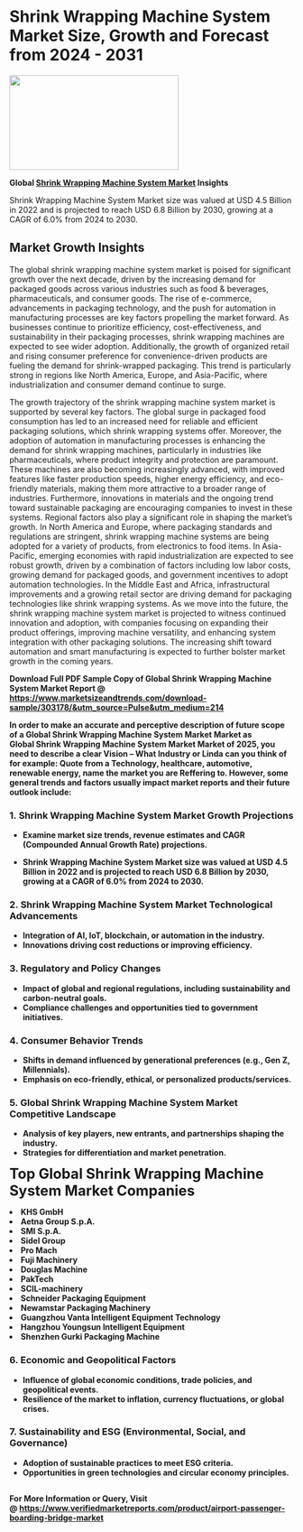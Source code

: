 <H1>Shrink Wrapping Machine System Market Size, Growth and Forecast from 2024 - 2031</H1><img class="aligncenter size-medium wp-image-584254" src="https://thirdeyenews.in/wp-content/uploads/2024/09/Global-Market-Research-300x168.jpeg" alt="" width="300" height="168" /><p><strong>Global&nbsp;<a href="https://www.marketsizeandtrends.com/download-sample/303178/&amp;utm_source=Pulse&amp;utm_medium=214">Shrink Wrapping Machine System Market</a> Insights</strong></p><p>Shrink Wrapping Machine System Market size was valued at USD 4.5 Billion in 2022 and is projected to reach USD 6.8 Billion by 2030, growing at a CAGR of 6.0% from 2024 to 2030.</p><p><h2>Market Growth Insights</h2> <p>The global shrink wrapping machine system market is poised for significant growth over the next decade, driven by the increasing demand for packaged goods across various industries such as food & beverages, pharmaceuticals, and consumer goods. The rise of e-commerce, advancements in packaging technology, and the push for automation in manufacturing processes are key factors propelling the market forward. As businesses continue to prioritize efficiency, cost-effectiveness, and sustainability in their packaging processes, shrink wrapping machines are expected to see wider adoption. Additionally, the growth of organized retail and rising consumer preference for convenience-driven products are fueling the demand for shrink-wrapped packaging. This trend is particularly strong in regions like North America, Europe, and Asia-Pacific, where industrialization and consumer demand continue to surge.</p> <p><strong></strong></p> <p>The growth trajectory of the shrink wrapping machine system market is supported by several key factors. The global surge in packaged food consumption has led to an increased need for reliable and efficient packaging solutions, which shrink wrapping systems offer. Moreover, the adoption of automation in manufacturing processes is enhancing the demand for shrink wrapping machines, particularly in industries like pharmaceuticals, where product integrity and protection are paramount. These machines are also becoming increasingly advanced, with improved features like faster production speeds, higher energy efficiency, and eco-friendly materials, making them more attractive to a broader range of industries. Furthermore, innovations in materials and the ongoing trend toward sustainable packaging are encouraging companies to invest in these systems. Regional factors also play a significant role in shaping the market’s growth. In North America and Europe, where packaging standards and regulations are stringent, shrink wrapping machine systems are being adopted for a variety of products, from electronics to food items. In Asia-Pacific, emerging economies with rapid industrialization are expected to see robust growth, driven by a combination of factors including low labor costs, growing demand for packaged goods, and government incentives to adopt automation technologies. In the Middle East and Africa, infrastructural improvements and a growing retail sector are driving demand for packaging technologies like shrink wrapping systems. As we move into the future, the shrink wrapping machine system market is projected to witness continued innovation and adoption, with companies focusing on expanding their product offerings, improving machine versatility, and enhancing system integration with other packaging solutions. The increasing shift toward automation and smart manufacturing is expected to further bolster market growth in the coming years.</p> <p><strong></p><p><span class=""><strong>Download Full PDF Sample Copy of Global Shrink Wrapping Machine System Market Report</strong> @ <a href="https://www.marketsizeandtrends.com/download-sample/303178/&amp;utm_source=Pulse&amp;utm_medium=214" target="_blank">https://www.marketsizeandtrends.com/download-sample/303178/&amp;utm_source=Pulse&amp;utm_medium=214</a></span></p><p>In order to make an accurate and perceptive description of future scope of a Global&nbsp;Shrink Wrapping Machine System Market Market as Global&nbsp;Shrink Wrapping Machine System Market Market of 2025, you need to describe a clear Vision &ndash; What Industry or Linda can you think of for example: Quote from a Technology, healthcare, automotive, renewable energy, name the market you are Reffering to. However, some general trends and factors usually impact market reports and their future outlook include:</p><h3>1.&nbsp;<strong>Shrink Wrapping Machine System Market Growth Projections</strong></h3><ul><li>Examine market size trends, revenue estimates and CAGR (Compounded Annual Growth Rate) projections.</li><li><p>Shrink Wrapping Machine System Market size was valued at USD 4.5 Billion in 2022 and is projected to reach USD 6.8 Billion by 2030, growing at a CAGR of 6.0% from 2024 to 2030.</p></li></ul><h3>2.&nbsp;<strong>Shrink Wrapping Machine System Market Technological Advancements</strong></h3><ul><li>Integration of AI, IoT, blockchain, or automation in the industry.</li><li>Innovations driving cost reductions or improving efficiency.</li></ul><h3>3.&nbsp;<strong>Regulatory and Policy Changes</strong></h3><ul><li>Impact of global and regional regulations, including sustainability and carbon-neutral goals.</li><li>Compliance challenges and opportunities tied to government initiatives.</li></ul><h3>4.&nbsp;<strong>Consumer Behavior Trends</strong></h3><ul><li>Shifts in demand influenced by generational preferences (e.g., Gen Z, Millennials).</li><li>Emphasis on eco-friendly, ethical, or personalized products/services.</li></ul><h3>5.&nbsp;<strong>Global Shrink Wrapping Machine System Market Competitive Landscape</strong></h3><ul><li>Analysis of key players, new entrants, and partnerships shaping the industry.</li><li>Strategies for differentiation and market penetration.</li></ul><p data-pm-slice="1 1 []"><span style="color: inherit; font-family: inherit; font-size: 25px;">Top Global Shrink Wrapping Machine System Market Companies</span></p><div class="" data-test-id=""><p><li>KHS GmbH</li><li> Aetna Group S.p.A.</li><li> SMI S.p.A.</li><li> Sidel Group</li><li> Pro Mach</li><li> Fuji Machinery</li><li> Douglas Machine</li><li> PakTech</li><li> SCIL-machinery</li><li> Schneider Packaging Equipment</li><li> Newamstar Packaging Machinery</li><li> Guangzhou Vanta Intelligent Equipment Technology</li><li> Hangzhou Youngsun Intelligent Equipment</li><li> Shenzhen Gurki Packaging Machine</li></p></div><h3>6.&nbsp;<strong>Economic and Geopolitical Factors</strong></h3><ul><li>Influence of global economic conditions, trade policies, and geopolitical events.</li><li>Resilience of the market to inflation, currency fluctuations, or global crises.</li></ul><h3>7.&nbsp;<strong>Sustainability and ESG (Environmental, Social, and Governance)</strong></h3><ul><li>Adoption of sustainable practices to meet ESG criteria.</li><li>Opportunities in green technologies and circular economy principles.</li></ul><h2><strong style="font-size: 14px;">For More Information or Query, Visit @&nbsp;</strong><a style="background-color: #ffffff; font-size: 14px;" href="https://www.marketsizeandtrends.com/report/shrink-wrapping-machine-system-market/" target="_blank">https://www.verifiedmarketreports.com/product/airport-passenger-boarding-bridge-market</a></h2>
